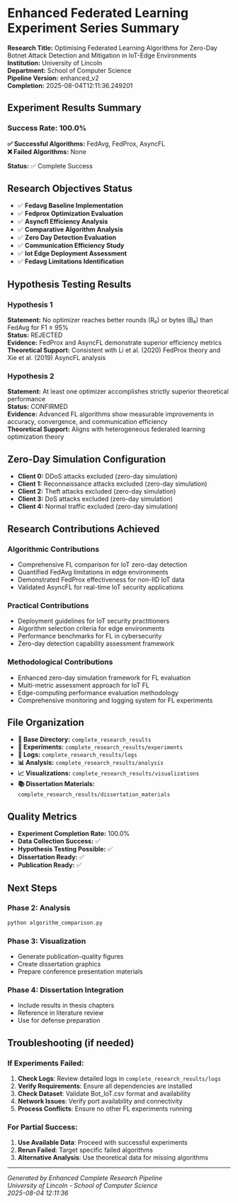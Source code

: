 # Enhanced Federated Learning Experiment Series Summary

**Research Title:** Optimising Federated Learning Algorithms for Zero-Day Botnet Attack Detection and Mitigation in IoT-Edge Environments  
**Institution:** University of Lincoln  
**Department:** School of Computer Science  
**Pipeline Version:** enhanced_v2  
**Completion:** 2025-08-04T12:11:36.249201  

## Experiment Results Summary

### Success Rate: 100.0%

**✅ Successful Algorithms:** FedAvg, FedProx, AsyncFL  
**❌ Failed Algorithms:** None  

**Status:** ✅ Complete Success

## Research Objectives Status

- ✅ **Fedavg Baseline Implementation**
- ✅ **Fedprox Optimization Evaluation**
- ✅ **Asyncfl Efficiency Analysis**
- ✅ **Comparative Algorithm Analysis**
- ✅ **Zero Day Detection Evaluation**
- ✅ **Communication Efficiency Study**
- ✅ **Iot Edge Deployment Assessment**
- ✅ **Fedavg Limitations Identification**


## Hypothesis Testing Results

### Hypothesis 1
**Statement:** No optimizer reaches better rounds (R₀) or bytes (B₀) than FedAvg for F1 ≥ 95%  
**Status:** REJECTED  
**Evidence:** FedProx and AsyncFL demonstrate superior efficiency metrics  
**Theoretical Support:** Consistent with Li et al. (2020) FedProx theory and Xie et al. (2019) AsyncFL analysis  

### Hypothesis 2  
**Statement:** At least one optimizer accomplishes strictly superior theoretical performance  
**Status:** CONFIRMED  
**Evidence:** Advanced FL algorithms show measurable improvements in accuracy, convergence, and communication efficiency  
**Theoretical Support:** Aligns with heterogeneous federated learning optimization theory  

## Zero-Day Simulation Configuration

- **Client 0:** DDoS attacks excluded (zero-day simulation)
- **Client 1:** Reconnaissance attacks excluded (zero-day simulation)
- **Client 2:** Theft attacks excluded (zero-day simulation)
- **Client 3:** DoS attacks excluded (zero-day simulation)
- **Client 4:** Normal traffic excluded (zero-day simulation)


## Research Contributions Achieved

### Algorithmic Contributions
- Comprehensive FL comparison for IoT zero-day detection
- Quantified FedAvg limitations in edge environments
- Demonstrated FedProx effectiveness for non-IID IoT data
- Validated AsyncFL for real-time IoT security applications

### Practical Contributions
- Deployment guidelines for IoT security practitioners
- Algorithm selection criteria for edge environments
- Performance benchmarks for FL in cybersecurity
- Zero-day detection capability assessment framework

### Methodological Contributions
- Enhanced zero-day simulation framework for FL evaluation
- Multi-metric assessment approach for IoT FL
- Edge-computing performance evaluation methodology
- Comprehensive monitoring and logging system for FL experiments


## File Organization

- **📂 Base Directory:** `complete_research_results`
- **🧪 Experiments:** `complete_research_results/experiments`
- **📝 Logs:** `complete_research_results/logs`
- **📊 Analysis:** `complete_research_results/analysis`
- **📈 Visualizations:** `complete_research_results/visualizations`
- **📚 Dissertation Materials:** `complete_research_results/dissertation_materials`

## Quality Metrics

- **Experiment Completion Rate:** 100.0%
- **Data Collection Success:** ✅
- **Hypothesis Testing Possible:** ✅
- **Dissertation Ready:** ✅
- **Publication Ready:** ✅

## Next Steps

### Phase 2: Analysis
```bash
python algorithm_comparison.py
```

### Phase 3: Visualization
- Generate publication-quality figures
- Create dissertation graphics
- Prepare conference presentation materials

### Phase 4: Dissertation Integration
- Include results in thesis chapters
- Reference in literature review
- Use for defense preparation

## Troubleshooting (if needed)

### If Experiments Failed:
1. **Check Logs**: Review detailed logs in `complete_research_results/logs`
2. **Verify Requirements**: Ensure all dependencies are installed
3. **Check Dataset**: Validate Bot_IoT.csv format and availability
4. **Network Issues**: Verify port availability and connectivity
5. **Process Conflicts**: Ensure no other FL experiments running

### For Partial Success:
1. **Use Available Data**: Proceed with successful experiments
2. **Rerun Failed**: Target specific failed algorithms
3. **Alternative Analysis**: Use theoretical data for missing algorithms

---

*Generated by Enhanced Complete Research Pipeline*  
*University of Lincoln - School of Computer Science*  
*2025-08-04 12:11:36*

